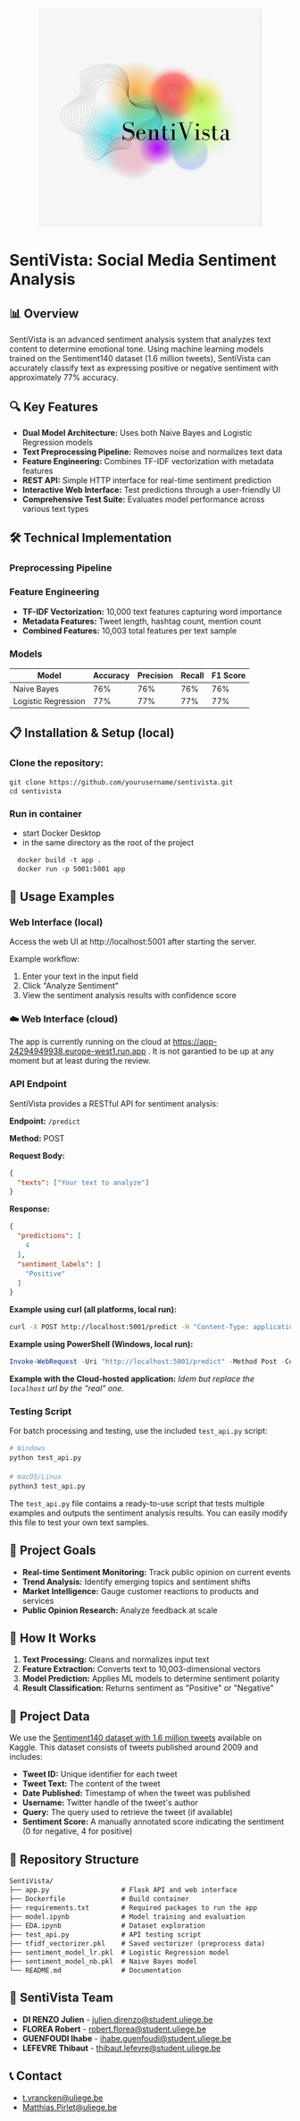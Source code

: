 <p align="center">
  <img src="logo.jpg" alt="My Image" width="400"/>
</p>

# SentiVista: Social Media Sentiment Analysis

## 📊 Overview

SentiVista is an advanced sentiment analysis system that analyzes text content to determine emotional tone. Using machine learning models trained on the Sentiment140 dataset (1.6 million tweets), SentiVista can accurately classify text as expressing positive or negative sentiment with approximately 77% accuracy.

## 🔍 Key Features

- **Dual Model Architecture:** Uses both Naive Bayes and Logistic Regression models
- **Text Preprocessing Pipeline:** Removes noise and normalizes text data
- **Feature Engineering:** Combines TF-IDF vectorization with metadata features
- **REST API:** Simple HTTP interface for real-time sentiment prediction
- **Interactive Web Interface:** Test predictions through a user-friendly UI
- **Comprehensive Test Suite:** Evaluates model performance across various text types

## 🛠️ Technical Implementation

### Preprocessing Pipeline

### Feature Engineering
- **TF-IDF Vectorization:** 10,000 text features capturing word importance
- **Metadata Features:** Tweet length, hashtag count, mention count
- **Combined Features:** 10,003 total features per text sample

### Models

| Model | Accuracy | Precision | Recall | F1 Score |
|-------|----------|-----------|--------|----------|
| Naive Bayes | 76% | 76% | 76% | 76% |
| Logistic Regression | 77% | 77% | 77% | 77% |

## 📋 Installation & Setup (local)


### **Clone the repository:**
   ```
   git clone https://github.com/yourusername/sentivista.git
   cd sentivista
   ```

### **Run in container**

  - start Docker Desktop
  - in the same directory as the root of the project
  ```
    docker build -t app .
    docker run -p 5001:5001 app
  ```


## 🚀 Usage Examples

### Web Interface (local)
Access the web UI at http://localhost:5001 after starting the server.

Example workflow:
1. Enter your text in the input field
2. Click "Analyze Sentiment"
3. View the sentiment analysis results with confidence score

### ☁️ Web Interface (cloud)

The app is currently running on the cloud at https://app-24294949938.europe-west1.run.app .
It is not garantied to be up at any moment but at least during the review.

### API Endpoint

SentiVista provides a RESTful API for sentiment analysis:

**Endpoint:** `/predict`

**Method:** POST

**Request Body:**
```json
{
  "texts": ["Your text to analyze"]
}
```

**Response:**
```json
{
  "predictions": [
    4
  ],
  "sentiment_labels": [
    "Positive"
  ]
}
```

**Example using curl (all platforms, local run):**
```bash
curl -X POST http://localhost:5001/predict -H "Content-Type: application/json" -d "{\"texts\":[\"I love this product, it works great!\"]}"
```

**Example using PowerShell (Windows, local run):**
```powershell
Invoke-WebRequest -Uri "http://localhost:5001/predict" -Method Post -ContentType "application/json" -Body '{"texts": ["I love this product, it works great!"]}'
```

**Example with the Cloud-hosted application:**
*Idem but replace the ```localhost``` url by the "real" one.*

### Testing Script

For batch processing and testing, use the included `test_api.py` script:

```bash
# Windows
python test_api.py

# macOS/Linux
python3 test_api.py
```

The `test_api.py` file contains a ready-to-use script that tests multiple examples and outputs the sentiment analysis results. You can easily modify this file to test your own text samples.

## 🔬 Project Goals

- **Real-time Sentiment Monitoring:** Track public opinion on current events
- **Trend Analysis:** Identify emerging topics and sentiment shifts
- **Market Intelligence:** Gauge customer reactions to products and services
- **Public Opinion Research:** Analyze feedback at scale

## 🧠 How It Works

1. **Text Processing:** Cleans and normalizes input text
2. **Feature Extraction:** Converts text to 10,003-dimensional vectors
3. **Model Prediction:** Applies ML models to determine sentiment polarity
4. **Result Classification:** Returns sentiment as "Positive" or "Negative"

## 📁 Project Data

We use the [Sentiment140 dataset with 1.6 million tweets](https://www.kaggle.com/kazanova/sentiment140) available on Kaggle. This dataset consists of tweets published around 2009 and includes:

- **Tweet ID:** Unique identifier for each tweet
- **Tweet Text:** The content of the tweet
- **Date Published:** Timestamp of when the tweet was published
- **Username:** Twitter handle of the tweet's author
- **Query:** The query used to retrieve the tweet (if available)
- **Sentiment Score:** A manually annotated score indicating the sentiment (0 for negative, 4 for positive)

## 📁 Repository Structure

```
SentiVista/
├── app.py                  # Flask API and web interface
├── Dockerfile              # Build container
├── requirements.txt        # Required packages to run the app
├── model.ipynb             # Model training and evaluation
├── EDA.ipynb               # Dataset exploration
├── test_api.py             # API testing script
├── tfidf_vectorizer.pkl    # Saved vectorizer (preprocess data)
├── sentiment_model_lr.pkl  # Logistic Regression model
├── sentiment_model_nb.pkl  # Naive Bayes model
└── README.md               # Documentation
```

## 👥 SentiVista Team

- **DI RENZO Julien** - [julien.direnzo@student.uliege.be](mailto:julien.direnzo@student.uliege.be)
- **FLOREA Robert** - [robert.florea@student.uliege.be](mailto:robert.florea@student.uliege.be)
- **GUENFOUDI Ihabe** - [ihabe.guenfoudi@student.uliege.be](mailto:ihabe.guenfoudi@student.uliege.be)
- **LEFEVRE Thibaut** - [thibaut.lefevre@student.uliege.be](mailto:thibaut.lefevre@student.uliege.be)

## 📞 Contact

- [t.vrancken@uliege.be](mailto:t.vrancken@uliege.be)
- [Matthias.Pirlet@uliege.be](mailto:Matthias.Pirlet@uliege.be)
